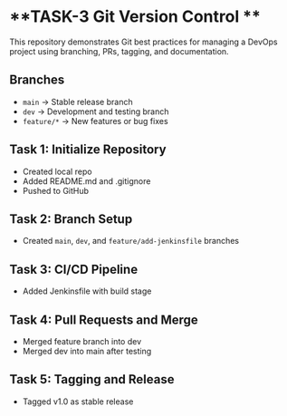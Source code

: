 # **TASK-3 Git Version Control **
This repository demonstrates Git best practices for managing a DevOps project using branching, PRs, tagging, and documentation.

## Branches
- `main` → Stable release branch
- `dev` → Development and testing branch
- `feature/*` → New features or bug fixes

## Task 1: Initialize Repository
- Created local repo
- Added README.md and .gitignore
- Pushed to GitHub

## Task 2: Branch Setup
- Created `main`, `dev`, and `feature/add-jenkinsfile` branches

## Task 3: CI/CD Pipeline
- Added Jenkinsfile with build stage

## Task 4: Pull Requests and Merge
- Merged feature branch into dev
- Merged dev into main after testing

## Task 5: Tagging and Release
- Tagged v1.0 as stable release